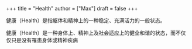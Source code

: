 +++
title = "Health"
author = ["Max"]
draft = false
+++

健康（Health）是指躯体和精神上的一种稳定、充满活力的一般状态。

健康（Health）是一种身体上、精神上及社会适应上的健全和谐的状态，而不仅仅只是没有罹患身体或精神疾病
